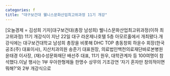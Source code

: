 ```yaml
---
categories: f
title: "대구보건대 웰니스문화산업최고위과정 11기 개강"
---
```

[오늘경제 = 김성희 기자]대구보건대(총장 남성희) 웰니스문화산업최고위과정(이하 최고위과정) 11기 개강식이 지난 22일 대구 라온제나호텔 5층 아모르홀에서 개최됐다.개강식에는 대구보건대학교 남성희 총장을 비롯해 DHC TOP 총동창회 하윤수 회장(한국공조(주) 대표이사), 지산치과의원 송준기 대표원장, 의료법인백천의료재단바로본병원 윤태경 이사장, (재)수성문화재단 배선주 대표, 11기 원우, 대학관계자 등 100여명이 참석했다.이날 행사는 1부 우아한형제들 한명수 상무의 기조강연 ‘자기 혼자만 창의적이면 뭐해?’와 2부 개강식으로